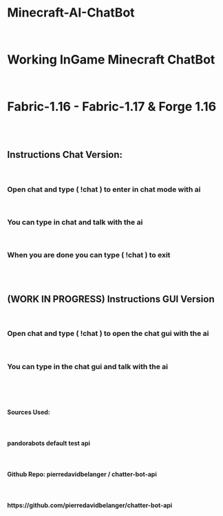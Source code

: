 # Minecraft-AI-ChatBot
<br>
<h1> Working InGame Minecraft ChatBot</h1>
<br>
<h1> Fabric-1.16 - Fabric-1.17  & Forge 1.16</h1>
<br>
<br>
<h2> Instructions Chat Version:</h2>
<br>
<h3> Open chat and type ( !chat ) to enter in chat mode with ai</h3>
<br> 
<h3> You can type in chat and talk with the ai</h3>
<br>
<h3> When you are done you can type ( !chat ) to exit</h3>
<br>
<br> 
<h2> (WORK IN PROGRESS) Instructions GUI Version</h3>
<br>
<h3> Open chat and type ( !chat ) to open the chat gui with the ai</h3>
<br> 
<h3> You can type in the chat gui and talk with the ai</h3>
<br>
<br>
<br> 
<h4> Sources Used:</h4>
<br>
<h4> pandorabots default test api</h4>
<br>
<h4> Github Repo: pierredavidbelanger / chatter-bot-api </h4>
<br>
<h4> https://github.com/pierredavidbelanger/chatter-bot-api </h4>
